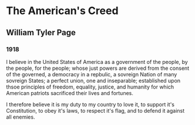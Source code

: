 # The American's Creed

## William Tyler Page

### 1918

I believe in the United States of America as a government of the people, by the people, for the people; whose just powers are derived from the consent of the governed, a democracy in a repbulic, a sovreign Nation of many sovreign States; a perfect union, one and inseparable; established upon thsoe principles of freedom, equality, justice, and humanity for which American patriots sacrificed their lives and fortunes.

I therefore believe it is my duty to my country to love it, to support it's Constitution, to obey it's laws, to respect it's flag, and to defend it against all enemies.
